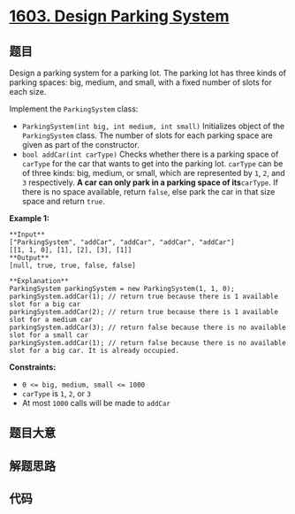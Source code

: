 # [1603. Design Parking System](https://leetcode.com/problems/design-parking-system)

## 题目

Design a parking system for a parking lot. The parking lot has three kinds of
parking spaces: big, medium, and small, with a fixed number of slots for each
size.

Implement the `ParkingSystem` class:

  * `ParkingSystem(int big, int medium, int small)` Initializes object of the `ParkingSystem` class. The number of slots for each parking space are given as part of the constructor.
  * `bool addCar(int carType)` Checks whether there is a parking space of `carType` for the car that wants to get into the parking lot. `carType` can be of three kinds: big, medium, or small, which are represented by `1`, `2`, and `3` respectively. **A car can only park in a parking space of its**`carType`. If there is no space available, return `false`, else park the car in that size space and return `true`.



**Example 1:**

    
    
    **Input**
    ["ParkingSystem", "addCar", "addCar", "addCar", "addCar"]
    [[1, 1, 0], [1], [2], [3], [1]]
    **Output**
    [null, true, true, false, false]
    
    **Explanation**
    ParkingSystem parkingSystem = new ParkingSystem(1, 1, 0);
    parkingSystem.addCar(1); // return true because there is 1 available slot for a big car
    parkingSystem.addCar(2); // return true because there is 1 available slot for a medium car
    parkingSystem.addCar(3); // return false because there is no available slot for a small car
    parkingSystem.addCar(1); // return false because there is no available slot for a big car. It is already occupied.
    



**Constraints:**

  * `0 <= big, medium, small <= 1000`
  * `carType` is `1`, `2`, or `3`
  * At most `1000` calls will be made to `addCar`


## 题目大意

## 解题思路

## 代码

```javascript

```
